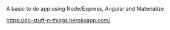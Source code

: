 A basic to do app using Node/Express, Angular and Materialize

https://do-stuff-n-things.herokuapp.com/